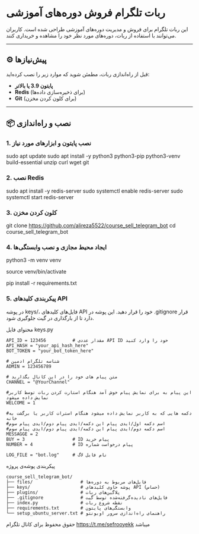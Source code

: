 # ربات تلگرام فروش دوره‌های آموزشی

این ربات تلگرام برای فروش و مدیریت دوره‌های آموزشی طراحی شده است. کاربران می‌توانند با استفاده از ربات، دوره‌های مورد نظر خود را مشاهده و خریداری کنند.

---

## ⚙️ پیش‌نیازها

قبل از راه‌اندازی ربات، مطمئن شوید که موارد زیر را نصب کرده‌اید:

- **پایتون 3.9 یا بالاتر**
- **Redis** (برای ذخیره‌سازی داده‌ها)
- **Git** (برای کلون کردن مخزن)

---

## 📦 نصب و راه‌اندازی

### 1. نصب پایتون و ابزارهای مورد نیاز

sudo apt update
sudo apt install -y python3 python3-pip python3-venv build-essential unzip curl wget git
### 2. نصب Redis
sudo apt install -y redis-server
sudo systemctl enable redis-server
sudo systemctl start redis-server
### 3. کلون کردن مخزن
git clone https://github.com/alireza5522/course_sell_telegram_bot
cd course_sell_telegram_bot
### 4. ایجاد محیط مجازی و نصب وابستگی‌ها
python3 -m venv venv

source venv/bin/activate

pip install -r requirements.txt
### 5. پیکربندی کلیدهای API

در پوشه keys/، فایل‌های کلیدهای API خود را قرار دهید. این پوشه در .gitignore قرار دارد تا از بارگذاری در گیت جلوگیری شود.

محتوای فایل keys.py
```
API_ID = 123456          # مقدار عددی API ID خود را وارد کنید
API_HASH = "your_api_hash_here"
BOT_TOKEN = "your_bot_token_here"

# شناسه تلگرام ادمین
ADMIN = 123456789        

# متن پیام های خود را در این کانال بگذارید
CHANNEL = "@YourChannel" 

#این پیام به برای نمایش پیام خوش آمد هنگام استارت کردن ربات توسط کاربر نمایش داده میشود
WELCOME = 1

#دکمه هایی که به کاربر نمایش داده میشود هنگام استرات کاربر یا برگشت به خانه
#اسم دکمه اول/ایدی پیام این دکمه/ایدی پیام دوم/ایدی پیام سوم
#اسم دکمه دوم/ایدی پیام این دکمه/ایدی پیام دوم/ایدی پیام سوم
MESSAGGE = 2
BUY = 3                  # ID پیام خرید
NUMBER = 4               # ID پیام درخواست شماره

LOG_FILE = "bot.log"     # نام فایل لاگ
```

پیکربندی پوشه‌‌ی پروژه
```
course_sell_telegram_bot/
├── files/                  # فایل‌های مربوط به دوره‌ها
├── keys/                   # پوشه حاوی کلیدهای API (حساس)
├── plugins/                # پلاگین‌های ربات
├── .gitignore              # فایل‌های نادیده‌گرفته‌شده توسط گیت
├── index.py                # نقطه شروع ربات
├── requirements.txt        # وابستگی‌های پایتون
└── setup_ubuntu_server.txt # راهنمای راه‌اندازی سرور اوبونتو
```
حقوق محفوظ برای کانال تلگرام https://t.me/sefrooyekk میباشد
